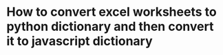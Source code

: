 # How to convert excel worksheets to python dictionary and then convert it to javascript dictionary
